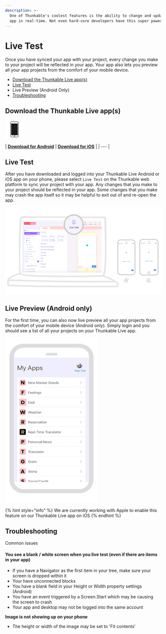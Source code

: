 ```yaml
---
description: >-
  One of Thunkable's coolest features is the ability to change and update your
  app in real-time. Not even hard-core developers have this super power.
---
```


# Live Test

Once you have synced your app with your project, every change you make to your project will be reflected in your app. Your app also lets you preview all your app projects from the comfort of your mobile device.

* [Download the Thunkable Live app\(s\)](3-live-test.md#download-the-thunkable-live-app-s)
* [Live Test](3-live-test.md#live-test)
* Live Preview \(Android Only\)
* [Troubleshooting](3-live-test.md#troubleshooting)

## Download the Thunkable Live app\(s\)

![](../.gitbook/assets/phone-icon%20%281%29.png)

| [**Download for Android**](https://play.google.com/store/apps/details?id=com.thunkable.live) | [**Download for iOS**](https://legacy.gitbook.com/book/thunkable/thunkable-docs/edit#) |
| --- |


## Live Test

After you have downloaded and logged into your Thunkable Live Android or iOS app on your phone, please select `Live Test` on the Thunkable web platform to sync your project with your app. Any changes that you make to your project should be reflected in your app. Some changes that you make may crash the app itself so it may be helpful to exit out of and re-open the app.

![](../.gitbook/assets/live-test-fig-1.png)

## Live Preview \(Android only\)

For the first time, you can also now live preview all your app projects from the comfort of your mobile device \(Android only\). Simply login and you should see a list of all your projects on your Thunkable Live app.

![](../.gitbook/assets/live-preview-fig-1%20%281%29.gif)

{% hint style="info" %}
We are currently working with Apple to enable this feature on our Thunkable Live app on iOS
{% endhint %}

## Troubleshooting

Common issues

#### **You see a blank / white screen when you live test \(even if there are items in your app\)**

* If you have a Navigator as the first item in your tree, make sure your screen is dropped within it
* Your have unconnected blocks
* You have a blank field in your Height or Width property settings \(Android\)
* You have an event triggered by a Screen.Start which may be causing the screen to crash
* Your app and desktop may not be logged into the same account

**Image is not showing up on your phone**

* The height or width of the image may be set to 'Fit contents'

